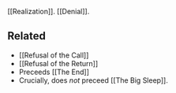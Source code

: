[[Realization]].
[[Denial]].

Related
---
- [[Refusal of the Call]]
- [[Refusal of the Return]]
- Preceeds [[The End]]
- Crucially, does *not* preceed [[The Big Sleep]].
